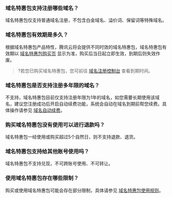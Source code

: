
### 域名特惠包支持注册哪些域名？
域名特惠包仅支持普通域名注册，不包含白金域名、溢价词、保留词等特殊域名。

### 域名特惠包有效期是多久？
根据域名特惠包产品特性，腾讯云将会提供不同时效的域名特惠包，域名特惠包有效期以 [域名特惠包购买页](https://buy.cloud.tencent.com/packs) 显示为准，购买后当日起立即生效，到期后则失效作废。
>?若您已购买域名特惠包，您可前往 [域名注册控制台](https://console.cloud.tencent.com/domain/packs) 查看到期时间。

### 域名特惠包是否支持注册多年限的域名？
不支持，域名特惠包目前仅支持注册年限为1年的域名，如您需要长期使用该域名，建议您注册成功后开启自动续费功能，系统会自动在域名到期前帮您续费。具体操作请参见 [域名自动续费](https://cloud.tencent.com/document/product/242/10525)。

### 购买域名特惠包没有使用可以进行退款吗？
域名特惠包一经使用或购买超过5个自然日，则不支持退款、退货。

### 域名特惠包支持给其他账号使用吗？
域名特惠包不支持兑现，不可跨账号使用、不可转让。

### 使用域名特惠包存在哪些限制？
购买或使用域名特惠包可能会存在部分限制，具体请参见 [域名特惠包使用规则](https://cloud.tencent.com/document/product/242/54413#.E4.BD.BF.E7.94.A8.E8.A7.84.E5.88.99)。
